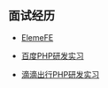 ## 面试经历

- [ElemeFE](./ElemeFE.md)

- [百度PHP研发实习](./baidu_php_dev_practice.md)


- [滴滴出行PHP研发实习](./didichuxing.md)
